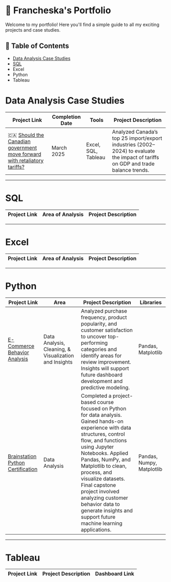 # 📓 Francheska's Portfolio
Welcome to my portfolio! Here you'll find a simple guide to all my exciting projects and case studies.

## 🔗 Table of Contents
- [Data Analysis Case Studies](#data-analysis-case-studies)
- [SQL](#sql)
- Excel
- Python
- Tableau

# Data Analysis Case Studies

| Project Link | Completion Date | Tools | Project Description | 
|---|---|---|---|
| 🇨🇦 [Should the Canadian government move forward with retaliatory tariffs?](https://github.com/francheska123/Canadian-US-trade-analysis/blob/main/README.md) | March 2025 | Excel, SQL, Tableau | Analyzed Canada’s top 25 import/export industries (2002–2024) to evaluate the impact of tariffs on GDP and trade balance trends. |

***

# SQL 

| Project Link | Area of Analysis | Project Description | 
|---|---|---|

***

# Excel

| Project Link | Area of Analysis | Project Description | 
|---|---|---|

***

# Python


| Project Link | Area | Project Description | Libraries |
|---|---|---|---|
| [E-Commerce Behavior Analysis](https://github.com/francheska123/python-brainstation-certificate/blob/main/%5BPython%5D%20L5%20M1%20Python%20Project%20Sprint%20-%20Part2.ipynb) | Data Analysis, Cleaning, & Visualization and Insights | Analyzed purchase frequency, product popularity, and customer satisfaction to uncover top-performing categories and identify areas for review improvement. Insights will support future dashboard development and predictive modeling. | Pandas, Matplotlib |
| [Brainstation Python Certification](https://github.com/francheska123/python-brainstation-certificate) | Data Analysis | Completed a project-based course focused on Python for data analysis. Gained hands-on experience with data structures, control flow, and functions using Jupyter Notebooks. Applied Pandas, NumPy, and Matplotlib to clean, process, and visualize datasets. Final capstone project involved analyzing customer behavior data to generate insights and support future machine learning applications. | Pandas, Numpy, Matplotlib | 

***

# Tableau

| Project Link | Project Description | Dashboard Link |
|---|---|---|
